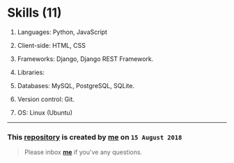 # Skills (11)

1. Languages: Python, JavaScript

2. Client-side: HTML, CSS

3. Frameworks: Django, Django REST Framework.

4. Libraries:   

5. Databases: MySQL, PostgreSQL, SQLite.

6. Version control: Git.

7. OS: Linux (Ubuntu) 

---	

### This [repository](https://github.com/sdshoriot/SD-Shoriot-Library) is created by [me](https://www.facebook.com/shoriot) on `15 August 2018`


> Please inbox **[me](https://www.facebook.com/shoriot)** if you've any questions. 